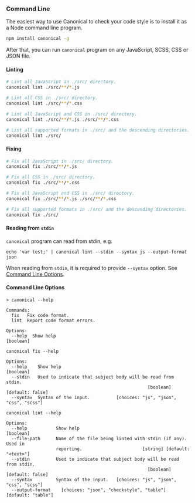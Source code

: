 ### Command Line

The easiest way to use Canonical to check your code style is to install it as a Node command line program.

```sh
npm install canonical -g
```

After that, you can run `canonical` program on any JavaScript, SCSS, CSS or JSON file.

#### Linting

```sh
# Lint all JavaScript in ./src/ directory.
canonical lint ./src/**/*.js

# Lint all CSS in ./src/ directory.
canonical lint ./src/**/*.css

# Lint all JavaScript and CSS in ./src/ directory.
canonical lint ./src/**/*.js ./src/**/*.css

# List all supported formats in ./src/ and the descending directories.
canonical lint ./src/
```

#### Fixing

```sh
# Fix all JavaScript in ./src/ directory.
canonical fix ./src/**/*.js

# Fix all CSS in ./src/ directory.
canonical fix ./src/**/*.css

# Fix all JavaScript and CSS in ./src/ directory.
canonical fix ./src/**/*.js ./src/**/*.css

# Fix all supported formats in ./src/ and the descending directories.
canonical fix ./src/
```

#### Reading from `stdin`

`canonical` program can read from stdin, e.g.

```
echo 'var test;' | canonical lint --stdin --syntax js --output-format json
```

When reading from `stdin`, it is required to provide `--syntax` option. See [Command Line Options](#command-line-options).

#### Command Line Options

```
> canonical --help

Commands:
  fix   Fix code format.
  lint  Report code format errors.

Options:
  --help  Show help                                                    [boolean]
```

```
canonical fix --help

Options:
  --help    Show help                                                  [boolean]
  --stdin   Used to indicate that subject body will be read from stdin.
                                                      [boolean] [default: false]
  --syntax  Syntax of the input.          [choices: "js", "json", "css", "scss"]
```

```
canonical lint --help

Options:
  --help           Show help                                           [boolean]
  --file-path      Name of the file being linted with stdin (if any). Used in
                   reporting.                       [string] [default: "<text>"]
  --stdin          Used to indicate that subject body will be read from stdin.
                                                      [boolean] [default: false]
  --syntax         Syntax of the input.   [choices: "js", "json", "css", "scss"]
  --output-format    [choices: "json", "checkstyle", "table"] [default: "table"]
```
